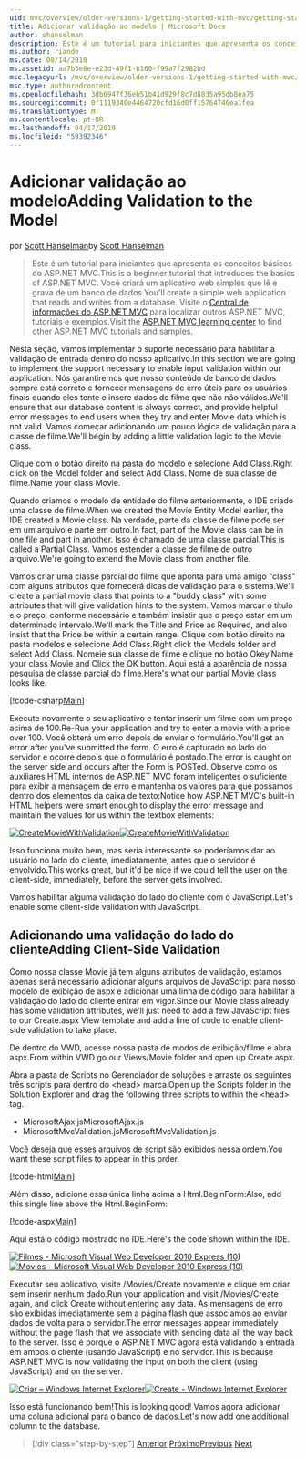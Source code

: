 ```yaml
---
uid: mvc/overview/older-versions-1/getting-started-with-mvc/getting-started-with-mvc-part7
title: Adicionar validação ao modelo | Microsoft Docs
author: shanselman
description: Este é um tutorial para iniciantes que apresenta os conceitos básicos do ASP.NET MVC. Crie um aplicativo web simples que lê e grava de um banco de dados.
ms.author: riande
ms.date: 08/14/2010
ms.assetid: aa7b3e8e-e23d-49f1-b160-f99a7f2982bd
msc.legacyurl: /mvc/overview/older-versions-1/getting-started-with-mvc/getting-started-with-mvc-part7
msc.type: authoredcontent
ms.openlocfilehash: 3db6947f36eb51b41d929f8c7d8835a95db8ea75
ms.sourcegitcommit: 0f1119340e4464720cfd16d0ff15764746ea1fea
ms.translationtype: MT
ms.contentlocale: pt-BR
ms.lasthandoff: 04/17/2019
ms.locfileid: "59392346"
---
```

# <a name="adding-validation-to-the-model"></a><span data-ttu-id="2682d-104">Adicionar validação ao modelo</span><span class="sxs-lookup"><span data-stu-id="2682d-104">Adding Validation to the Model</span></span>

<span data-ttu-id="2682d-105">por [Scott Hanselman](https://github.com/shanselman)</span><span class="sxs-lookup"><span data-stu-id="2682d-105">by [Scott Hanselman](https://github.com/shanselman)</span></span>

> <span data-ttu-id="2682d-106">Este é um tutorial para iniciantes que apresenta os conceitos básicos do ASP.NET MVC.</span><span class="sxs-lookup"><span data-stu-id="2682d-106">This is a beginner tutorial that introduces the basics of ASP.NET MVC.</span></span> <span data-ttu-id="2682d-107">Você criará um aplicativo web simples que lê e grava de um banco de dados.</span><span class="sxs-lookup"><span data-stu-id="2682d-107">You'll create a simple web application that reads and writes from a database.</span></span> <span data-ttu-id="2682d-108">Visite o [Central de informações do ASP.NET MVC](../../../index.md) para localizar outros ASP.NET MVC, tutoriais e exemplos.</span><span class="sxs-lookup"><span data-stu-id="2682d-108">Visit the [ASP.NET MVC learning center](../../../index.md) to find other ASP.NET MVC tutorials and samples.</span></span>


<span data-ttu-id="2682d-109">Nesta seção, vamos implementar o suporte necessário para habilitar a validação de entrada dentro do nosso aplicativo.</span><span class="sxs-lookup"><span data-stu-id="2682d-109">In this section we are going to implement the support necessary to enable input validation within our application.</span></span> <span data-ttu-id="2682d-110">Nós garantiremos que nosso conteúdo de banco de dados sempre está correto e fornecer mensagens de erro úteis para os usuários finais quando eles tente e insere dados de filme que não não válidos.</span><span class="sxs-lookup"><span data-stu-id="2682d-110">We'll ensure that our database content is always correct, and provide helpful error messages to end users when they try and enter Movie data which is not valid.</span></span> <span data-ttu-id="2682d-111">Vamos começar adicionando um pouco lógica de validação para a classe de filme.</span><span class="sxs-lookup"><span data-stu-id="2682d-111">We'll begin by adding a little validation logic to the Movie class.</span></span>

<span data-ttu-id="2682d-112">Clique com o botão direito na pasta do modelo e selecione Add Class.</span><span class="sxs-lookup"><span data-stu-id="2682d-112">Right click on the Model folder and select Add Class.</span></span> <span data-ttu-id="2682d-113">Nome de sua classe de filme.</span><span class="sxs-lookup"><span data-stu-id="2682d-113">Name your class Movie.</span></span>

<span data-ttu-id="2682d-114">Quando criamos o modelo de entidade do filme anteriormente, o IDE criado uma classe de filme.</span><span class="sxs-lookup"><span data-stu-id="2682d-114">When we created the Movie Entity Model earlier, the IDE created a Movie class.</span></span> <span data-ttu-id="2682d-115">Na verdade, parte da classe de filme pode ser em um arquivo e parte em outro.</span><span class="sxs-lookup"><span data-stu-id="2682d-115">In fact, part of the Movie class can be in one file and part in another.</span></span> <span data-ttu-id="2682d-116">Isso é chamado de uma classe parcial.</span><span class="sxs-lookup"><span data-stu-id="2682d-116">This is called a Partial Class.</span></span> <span data-ttu-id="2682d-117">Vamos estender a classe de filme de outro arquivo.</span><span class="sxs-lookup"><span data-stu-id="2682d-117">We're going to extend the Movie class from another file.</span></span>

<span data-ttu-id="2682d-118">Vamos criar uma classe parcial do filme que aponta para uma amigo "class" com alguns atributos que fornecerá dicas de validação para o sistema.</span><span class="sxs-lookup"><span data-stu-id="2682d-118">We'll create a partial movie class that points to a "buddy class" with some attributes that will give validation hints to the system.</span></span> <span data-ttu-id="2682d-119">Vamos marcar o título e o preço, conforme necessário e também insistir que o preço estar em um determinado intervalo.</span><span class="sxs-lookup"><span data-stu-id="2682d-119">We'll mark the Title and Price as Required, and also insist that the Price be within a certain range.</span></span> <span data-ttu-id="2682d-120">Clique com botão direito na pasta modelos e selecione Add Class.</span><span class="sxs-lookup"><span data-stu-id="2682d-120">Right click the Models folder and select Add Class.</span></span> <span data-ttu-id="2682d-121">Nomeie sua classe de filme e clique no botão Okey.</span><span class="sxs-lookup"><span data-stu-id="2682d-121">Name your class Movie and Click the OK button.</span></span> <span data-ttu-id="2682d-122">Aqui está a aparência de nossa pesquisa de classe parcial do filme.</span><span class="sxs-lookup"><span data-stu-id="2682d-122">Here's what our partial Movie class looks like.</span></span>

[!code-csharp[Main](getting-started-with-mvc-part7/samples/sample1.cs)]

<span data-ttu-id="2682d-123">Execute novamente o seu aplicativo e tentar inserir um filme com um preço acima de 100.</span><span class="sxs-lookup"><span data-stu-id="2682d-123">Re-Run your application and try to enter a movie with a price over 100.</span></span> <span data-ttu-id="2682d-124">Você obterá um erro depois de enviar o formulário.</span><span class="sxs-lookup"><span data-stu-id="2682d-124">You'll get an error after you've submitted the form.</span></span> <span data-ttu-id="2682d-125">O erro é capturado no lado do servidor e ocorre depois que o formulário é postado.</span><span class="sxs-lookup"><span data-stu-id="2682d-125">The error is caught on the server side and occurs after the Form is POSTed.</span></span> <span data-ttu-id="2682d-126">Observe como os auxiliares HTML internos de ASP.NET MVC foram inteligentes o suficiente para exibir a mensagem de erro e mantenha os valores para que possamos dentro dos elementos da caixa de texto:</span><span class="sxs-lookup"><span data-stu-id="2682d-126">Notice how ASP.NET MVC's built-in HTML helpers were smart enough to display the error message and maintain the values for us within the textbox elements:</span></span>

<span data-ttu-id="2682d-127">[![CreateMovieWithValidation](getting-started-with-mvc-part7/_static/image2.png)](getting-started-with-mvc-part7/_static/image1.png)</span><span class="sxs-lookup"><span data-stu-id="2682d-127">[![CreateMovieWithValidation](getting-started-with-mvc-part7/_static/image2.png)](getting-started-with-mvc-part7/_static/image1.png)</span></span>

<span data-ttu-id="2682d-128">Isso funciona muito bem, mas seria interessante se poderíamos dar ao usuário no lado do cliente, imediatamente, antes que o servidor é envolvido.</span><span class="sxs-lookup"><span data-stu-id="2682d-128">This works great, but it'd be nice if we could tell the user on the client-side, immediately, before the server gets involved.</span></span>

<span data-ttu-id="2682d-129">Vamos habilitar alguma validação do lado do cliente com o JavaScript.</span><span class="sxs-lookup"><span data-stu-id="2682d-129">Let's enable some client-side validation with JavaScript.</span></span>

## <a name="adding-client-side-validation"></a><span data-ttu-id="2682d-130">Adicionando uma validação do lado do cliente</span><span class="sxs-lookup"><span data-stu-id="2682d-130">Adding Client-Side Validation</span></span>

<span data-ttu-id="2682d-131">Como nossa classe Movie já tem alguns atributos de validação, estamos apenas será necessário adicionar alguns arquivos de JavaScript para nosso modelo de exibição de aspx e adicionar uma linha de código para habilitar a validação do lado do cliente entrar em vigor.</span><span class="sxs-lookup"><span data-stu-id="2682d-131">Since our Movie class already has some validation attributes, we'll just need to add a few JavaScript files to our Create.aspx View template and add a line of code to enable client-side validation to take place.</span></span>

<span data-ttu-id="2682d-132">De dentro do VWD, acesse nossa pasta de modos de exibição/filme e abra aspx.</span><span class="sxs-lookup"><span data-stu-id="2682d-132">From within VWD go our Views/Movie folder and open up Create.aspx.</span></span>

<span data-ttu-id="2682d-133">Abra a pasta de Scripts no Gerenciador de soluções e arraste os seguintes três scripts para dentro do &lt;head&gt; marca.</span><span class="sxs-lookup"><span data-stu-id="2682d-133">Open up the Scripts folder in the Solution Explorer and drag the following three scripts to within the &lt;head&gt; tag.</span></span>

- <span data-ttu-id="2682d-134">MicrosoftAjax.js</span><span class="sxs-lookup"><span data-stu-id="2682d-134">MicrosoftAjax.js</span></span>
- <span data-ttu-id="2682d-135">MicrosoftMvcValidation.js</span><span class="sxs-lookup"><span data-stu-id="2682d-135">MicrosoftMvcValidation.js</span></span>

<span data-ttu-id="2682d-136">Você deseja que esses arquivos de script são exibidos nessa ordem.</span><span class="sxs-lookup"><span data-stu-id="2682d-136">You want these script files to appear in this order.</span></span>

[!code-html[Main](getting-started-with-mvc-part7/samples/sample2.html)]

<span data-ttu-id="2682d-137">Além disso, adicione essa única linha acima a Html.BeginForm:</span><span class="sxs-lookup"><span data-stu-id="2682d-137">Also, add this single line above the Html.BeginForm:</span></span>

[!code-aspx[Main](getting-started-with-mvc-part7/samples/sample3.aspx)]

<span data-ttu-id="2682d-138">Aqui está o código mostrado no IDE.</span><span class="sxs-lookup"><span data-stu-id="2682d-138">Here's the code shown within the IDE.</span></span>

<span data-ttu-id="2682d-139">[![Filmes - Microsoft Visual Web Developer 2010 Express (10)](getting-started-with-mvc-part7/_static/image4.png)](getting-started-with-mvc-part7/_static/image3.png)</span><span class="sxs-lookup"><span data-stu-id="2682d-139">[![Movies - Microsoft Visual Web Developer 2010 Express (10)](getting-started-with-mvc-part7/_static/image4.png)](getting-started-with-mvc-part7/_static/image3.png)</span></span>

<span data-ttu-id="2682d-140">Executar seu aplicativo, visite /Movies/Create novamente e clique em criar sem inserir nenhum dado.</span><span class="sxs-lookup"><span data-stu-id="2682d-140">Run your application and visit /Movies/Create again, and click Create without entering any data.</span></span> <span data-ttu-id="2682d-141">As mensagens de erro são exibidas imediatamente sem a página flash que associamos ao enviar dados de volta para o servidor.</span><span class="sxs-lookup"><span data-stu-id="2682d-141">The error messages appear immediately without the page flash that we associate with sending data all the way back to the server.</span></span> <span data-ttu-id="2682d-142">Isso é porque o ASP.NET MVC agora está validando a entrada em ambos o cliente (usando JavaScript) e no servidor.</span><span class="sxs-lookup"><span data-stu-id="2682d-142">This is because ASP.NET MVC is now validating the input on both the client (using JavaScript) and on the server.</span></span>

<span data-ttu-id="2682d-143">[![Criar – Windows Internet Explorer](getting-started-with-mvc-part7/_static/image6.png)](getting-started-with-mvc-part7/_static/image5.png)</span><span class="sxs-lookup"><span data-stu-id="2682d-143">[![Create - Windows Internet Explorer](getting-started-with-mvc-part7/_static/image6.png)](getting-started-with-mvc-part7/_static/image5.png)</span></span>

<span data-ttu-id="2682d-144">Isso está funcionando bem!</span><span class="sxs-lookup"><span data-stu-id="2682d-144">This is looking good!</span></span> <span data-ttu-id="2682d-145">Vamos agora adicionar uma coluna adicional para o banco de dados.</span><span class="sxs-lookup"><span data-stu-id="2682d-145">Let's now add one additional column to the database.</span></span>

> [!div class="step-by-step"]
> <span data-ttu-id="2682d-146">[Anterior](getting-started-with-mvc-part6.md)
> [Próximo](getting-started-with-mvc-part8.md)</span><span class="sxs-lookup"><span data-stu-id="2682d-146">[Previous](getting-started-with-mvc-part6.md)
[Next](getting-started-with-mvc-part8.md)</span></span>

